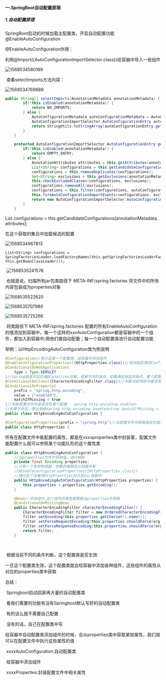 #### 一.SpringBoot自动配置原理

##### 1.自动配置原理

​	SpringBoot启动的时候加载主配置类，开启自动配置功能@EnableAutoConfiguration

@EnableAutoConfiguration作用：

​	利用@Import({AutoConfigurationImportSelector.class})给容器中导入一些组件

![1568534580199](E:\Typora笔记\Pic\1568534580199.png)

​	查看selectImports方法内容：

![1568534769689](E:\Typora笔记\Pic\1568534769689.png)

``` java
public String[] selectImports(AnnotationMetadata annotationMetadata) {
        if(!this.isEnabled(annotationMetadata)) {
            return NO_IMPORTS;
        } else {
            AutoConfigurationMetadata autoConfigurationMetadata = AutoConfigurationMetadataLoader.loadMetadata(this.beanClassLoader);
            AutoConfigurationImportSelector.AutoConfigurationEntry autoConfigurationEntry = this.getAutoConfigurationEntry(autoConfigurationMetadata, annotationMetadata);
            return StringUtils.toStringArray(autoConfigurationEntry.getConfigurations());
        }
    }

    protected AutoConfigurationImportSelector.AutoConfigurationEntry getAutoConfigurationEntry(AutoConfigurationMetadata autoConfigurationMetadata, AnnotationMetadata annotationMetadata) {
        if(!this.isEnabled(annotationMetadata)) {
            return EMPTY_ENTRY;
        } else {
            AnnotationAttributes attributes = this.getAttributes(annotationMetadata);
            List<String> configurations = this.getCandidateConfigurations(annotationMetadata, attributes);
            configurations = this.removeDuplicates(configurations);
            Set<String> exclusions = this.getExclusions(annotationMetadata, attributes);
            this.checkExcludedClasses(configurations, exclusions);
            configurations.removeAll(exclusions);
            configurations = this.filter(configurations, autoConfigurationMetadata);
            this.fireAutoConfigurationImportEvents(configurations, exclusions);
            return new AutoConfigurationImportSelector.AutoConfigurationEntry(configurations, exclusions);
        }
    }
```

 List<String> configurations = this.getCandidateConfigurations(annotationMetadata, attributes);

在这个获取的集合中加载候选的配置

![1568534967813](E:\Typora笔记\Pic\1568534967813.png)

```
List<String> configurations = SpringFactoriesLoader.loadFactoryNames(this.getSpringFactoriesLoaderFactoryClass(), this.getBeanClassLoader());
```

​	![1568535241578](E:\Typora笔记\Pic\1568535241578.png)

​	也就是说，扫描所有jar包类路径下   META-INF/spring.factories  将文件中的所有内容包装成为properties对象

![1568535522620](E:\Typora笔记\Pic\1568535522620.png)

![1568535707980](E:\Typora笔记\Pic\1568535707980.png)

![1568535725266](E:\Typora笔记\Pic\1568535725266.png)

​	将类路径下    META-INF/spring.factories  配置的所有EnableAutoConfiguration的值添加到容器中，每一个这样的xxxAutoConfiguration都是容器中的一个组件，都加入到容器中;用他们做自动配置；每一个自动配置类进行自动配置功能

举例：以HttpEncodingAutoConfiguration类为例说明

```java
@Configuration//表示这是一个配置类，给容器中添加组件
@EnableConfigurationProperties({HttpProperties.class})//启动指定类的ConfigurationProperties功能;将配置文件中对应的值HttpEncodingProperties绑定起来
@ConditionalOnWebApplication(
    type = Type.SERVLET
)//Spring底层对应的值@Condition注解，根据不同的条件，如果满足指定的条件，整个配置类的配置类就会生效;判断当前应用是否是web应用，如果是，当前配置类生效
@ConditionalOnClass({CharacterEncodingFilter.class})//判断当前项目中是否有这个类CharacterEncodingFilter（乱码解决的过滤器）
@ConditionalOnProperty(
    prefix = "spring.http.encoding",
    value = {"enabled"},
    matchIfMissing = true
)//判断配置文件中是否存在某个配置   spring.http.encoding.enabled:
//如果不存在，默认就给spring.http.encoding.enabled=true（matchIfMissing = true的作用）如果application.properties里面有，则使用我们自己写的spring.http.encoding.enabled的值
public class HttpEncodingAutoConfiguration {
```



```java
@ConfigurationProperties(prefix = "spring.http")//从配置文件中获取指定的值和Bean的属性进行绑定 
public class HttpProperties {
```

​	所有在配置文件中能配置的属性，都是在xxxxproperties类中封装着，配置文件能配置什么就可以参照某个功能队形的这个属性类

```java
public class HttpEncodingAutoConfiguration {
    //从properties文件中获取值，进行映射
    private final Encoding properties;
	//只有一个有参构造器，参数的值就会从容器中拿
    //@EnableConfigurationProperties({HttpProperties.class})
    //通过这个注解将HttpPrperties加入到ioc容器中
    public HttpEncodingAutoConfiguration(HttpProperties properties) {
        this.properties = properties.getEncoding();
    }

    @Bean//添加组件,这个组件的某些值需要从properties中获取
    @ConditionalOnMissingBean
    public CharacterEncodingFilter characterEncodingFilter() {
        CharacterEncodingFilter filter = new OrderedCharacterEncodingFilter();
        filter.setEncoding(this.properties.getCharset().name());
        filter.setForceRequestEncoding(this.properties.shouldForce(org.springframework.boot.autoconfigure.http.HttpProperties.Encoding.Type.REQUEST));
        filter.setForceResponseEncoding(this.properties.shouldForce(org.springframework.boot.autoconfigure.http.HttpProperties.Encoding.Type.RESPONSE));
        return filter;
    }
```

​	

​		根据当前不同的条件判断，这个配置类是否生效

​		一旦这个配置类生效，这个配置类就会给容器中添加各种组件，这些组件的属性从对应的properties类中获取





总结：

​		Springboot启动回家再大量的自动配置类

​		看我们需要的功能有没有Springboot默认写好的自动配置类

​		有的话么就不需要自己配置

​		没有的话，自己在配置类中写

​		给容器中自动配置类添加组件的时候，会从properties类中获取某些属性，我们就可以在配置文件中执行这些属性的值



​		xxxxAutoConfiguration:自动配置类

​		给容器中添加组件

​		xxxxProperties:封装配置文件中相关属性

​		